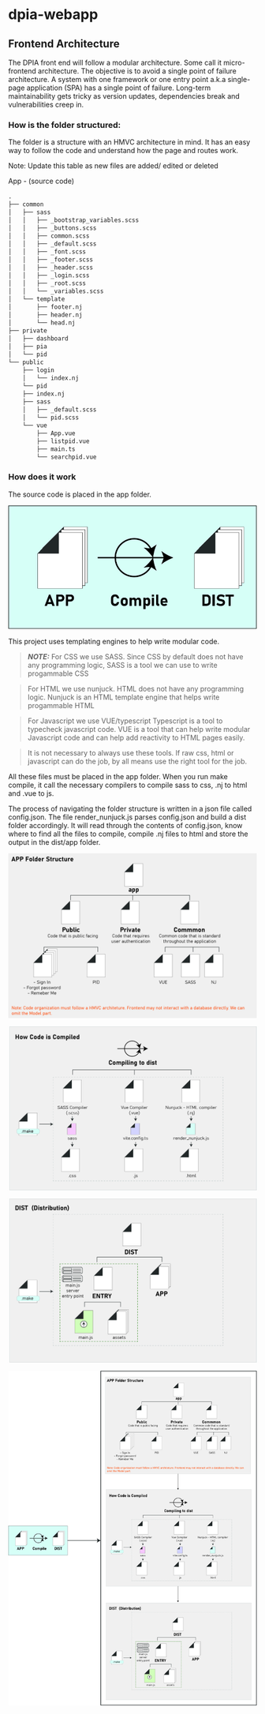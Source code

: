 # dpia-webapp

## Frontend Architecture
The DPIA front end will follow a modular architecture. Some call it micro-frontend architecture. The objective is to avoid a single point of failure architecture. A system with one framework or one entry point a.k.a single-page application (SPA) has a single point of failure. Long-term maintainability gets tricky as version updates, dependencies break and vulnerabilities creep in.

### How is the folder structured:
The folder is a structure with an HMVC architecture in mind. It has an easy way to follow the code and understand how the page and routes work.

Note: Update this table as new files are added/ edited or deleted

App - (source code)

	.
	├── common
	│   ├── sass
	│   │   ├── _bootstrap_variables.scss
	│   │   ├── _buttons.scss
	│   │   ├── common.scss
	│   │   ├── _default.scss
	│   │   ├── _font.scss
	│   │   ├── _footer.scss
	│   │   ├── _header.scss
	│   │   ├── _login.scss
	│   │   ├── _root.scss
	│   │   └── _variables.scss
	│   └── template
	│       ├── footer.nj
	│       ├── header.nj
	│       └── head.nj
	├── private
	│   ├── dashboard
	│   ├── pia
	│   └── pid
	└── public
	    ├── login
	    │   └── index.nj
	    └── pid
		├── index.nj
		├── sass
		│   ├── _default.scss
		│   └── pid.scss
		└── vue
		    ├── App.vue
		    ├── listpid.vue
		    ├── main.ts
		    └── searchpid.vue
	    

### How does it work 
The source code is placed in the app folder. 

![High Level Build Process](wiki/assets/images/high-level-build-process.jpg?raw=true "High Level Build Process")

This project uses templating engines to help write modular code.  
> **_NOTE:_**  For CSS we use SASS. 
Since CSS by default does not have any programming logic, SASS is a tool we can use to write progammable CSS

> For HTML we use nunjuck.
HTML does not have any programming logic. Nunjuck is an HTML template engine that helps write progammable HTML

> For Javascript we use VUE/typescript
Typescript is a tool to typecheck javascript code. VUE is a tool that can help write modular Javascript code and can help add reactivity to HTML pages easily. 

> It is not necessary to always use these tools. If raw css, html or javascript can do the job, by all means use the right tool for the job. 

All these files must be placed in the app folder. When you run make compile, it call the necessary compilers to compile sass to css, .nj to html and .vue to js.

The process of navigating the folder structure is written in a json file called config.json. The file render_nunjuck.js parses config.json and build a dist folder accordingly. It will read through the contents of config.json, know where to find all the files to compile, compile .nj files to html and store the output in the dist/app folder. 



![Folder Structure](wiki/assets/images/folder-structure.jpg?raw=true "Folder Structure")

![Code Compile Process](wiki/assets/images/code-compile-process.jpg?raw=true "Code Compile Process")

![Dist folder structure](wiki/assets/images/dist-folder-structure.jpg?raw=true "Dist folder structure")

![Frontend Build Process](wiki/assets/images/frontend-build-proces.jpg?raw=true "Frontend Build Process")


